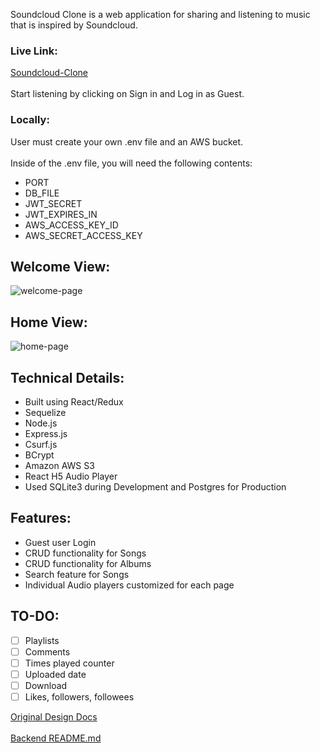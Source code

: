Soundcloud Clone is a web application for sharing and listening to music that is inspired by Soundcloud.

### Live Link:

[Soundcloud-Clone](https://soundcloud-project.herokuapp.com/)<br></br>
Start listening by clicking on Sign in and Log in as Guest.

### Locally:

User must create your own .env file and an AWS bucket.<br></br>
Inside of the .env file, you will need the following contents:

- PORT
- DB_FILE
- JWT_SECRET
- JWT_EXPIRES_IN
- AWS_ACCESS_KEY_ID
- AWS_SECRET_ACCESS_KEY

## Welcome View:

![welcome-page](https://soundcloud-files-hdt.s3.us-west-1.amazonaws.com/welcome.png)

## Home View:

![home-page](https://soundcloud-files-hdt.s3.us-west-1.amazonaws.com/home-page1.png)

## Technical Details:

- Built using React/Redux
- Sequelize
- Node.js
- Express.js
- Csurf.js
- BCrypt
- Amazon AWS S3
- React H5 Audio Player
- Used SQLite3 during Development and Postgres for Production

## Features:

- Guest user Login
- CRUD functionality for Songs
- CRUD functionality for Albums
- Search feature for Songs
- Individual Audio players customized for each page

## TO-DO:

- [ ] Playlists
- [ ] Comments
- [ ] Times played counter
- [ ] Uploaded date
- [ ] Download
- [ ] Likes, followers, followees

[Original Design Docs](https://github.com/HTran106/Soundcloud-Project/wiki/Soundcloud-Clone-Original-Design-Docs)<br></br>
[Backend README.md](https://github.com/HTran106/Soundcloud-Project/blob/main/backend/README.md)
